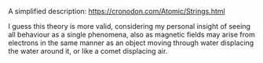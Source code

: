 A simplified description: https://cronodon.com/Atomic/Strings.html

I guess this theory is more valid, considering my personal insight of seeing all behaviour as a single phenomena, also as magnetic fields may arise from electrons in the same manner as an object moving through water displacing the water around it, or like a comet displacing air.